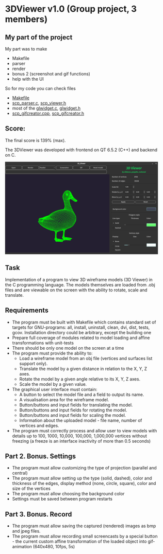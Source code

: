 # 3DViewer v1.0 (Group project, 3 members)

## My part of the project
My part was to make
   + Makefile
   + parser
   + render
   + bonus 2 (screenshot and gif functions)
   + help with the UI

So for my code you can check files
+ [Makefile](src/Makefile)
+ [scp_parser.c](src/scp_parser.c), [scp_viewer.h](src/scp_viewer.h)
+ most of the [glwidget.c](src/scp_glwidget.cpp), [glwidget.h](src/scp_glwidget.h)
+ [scp_gifcreator.cpp](src/scp_gifcreator.cpp), [scp_gifcreator.h](src/scp_gifcreator.h)

## Score:
The final score is 139% (max).

The 3DViewer was developed with frontend on QT 6.5.2 (C++) and backend on C.

![3DViewer](misc/3DViewer.png)

## Task

Implementation of a program to view 3D wireframe models (3D Viewer) in the C programming language. The models themselves are loaded from .obj files and are viewable on the screen with the ability to rotate, scale and translate.

## Requirements

- The program must be built with Makefile which contains standard set of targets for GNU-programs: all, install, uninstall, clean, dvi, dist, tests, gcov. Installation directory could be arbitrary, except the building one
- Prepare full coverage of modules related to model loading and affine transformations with unit-tests
- There should be only one model on the screen at a time
- The program must provide the ability to:
    - Load a wireframe model from an obj file (vertices and surfaces list support only).
    - Translate the model by a given distance in relation to the X, Y, Z axes.
    - Rotate the model by a given angle relative to its X, Y, Z axes.
    - Scale the model by a given value.
- The graphical user interface must contain:
    - A button to select the model file and a field to output its name.
    - A visualisation area for the wireframe model.
    - Button/buttons and input fields for translating the model.
    - Button/buttons and input fields for rotating the model.
    - Button/buttons and input fields for scaling the model.
    - Information about the uploaded model - file name, number of vertices and edges.
- The program must correctly process and allow user to view models with details up to 100, 1000, 10,000, 100,000, 1,000,000  vertices without freezing (a freeze is an interface inactivity of more than 0.5 seconds)

## Part 2. Bonus. Settings

- The program must allow customizing the type of projection (parallel and central)
- The program must allow setting up the type (solid, dashed), color and thickness of the edges, display method (none, circle, square), color and size of the vertices
- The program must allow choosing the background color
- Settings must be saved between program restarts

## Part 3. Bonus. Record

- The program must allow saving the captured (rendered) images as bmp and jpeg files.
- The program must allow recording small screencasts by a special button - the current custom affine transformation of the loaded object into gif-animation (640x480, 10fps, 5s)
